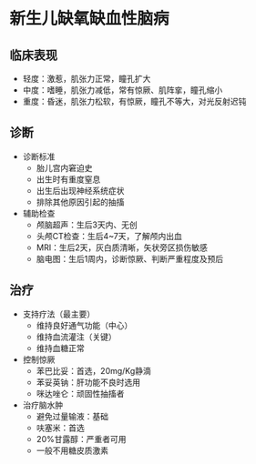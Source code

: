 # 新生儿缺氧缺血性脑病

## 临床表现
- 轻度：激惹，肌张力正常，瞳孔扩大
- 中度：嗜睡，肌张力减低，常有惊厥、肌阵挛，瞳孔缩小
- 重度：昏迷，肌张力松软，有惊厥，瞳孔不等大，对光反射迟钝
## 诊断
- 诊断标准
  - 胎儿宫内窘迫史
  - 出生时有重度窒息
  - 出生后出现神经系统症状
  - 排除其他原因引起的抽搐
- 辅助检查
  - 颅脑超声：生后3天内、无创
  - 头颅CT检查：生后4~7天，了解颅内出血
  - MRI：生后2天，灰白质清晰，矢状旁区损伤敏感
  - 脑电图：生后1周内，诊断惊厥、判断严重程度及预后
## 治疗
- 支持疗法（最主要）
  - 维持良好通气功能（中心）
  - 维持血流灌注（关键）
  - 维持血糖正常
- 控制惊厥 
  - 苯巴比妥：首选，20mg/Kg静滴
  - 苯妥英钠：肝功能不良时选用
  - 咪达唑仑：顽固性抽搐者
- 治疗脑水肿 
  - 避免过量输液：基础
  - 呋塞米：首选
  - 20%甘露醇：严重者可用
  - 一般不用糖皮质激素





